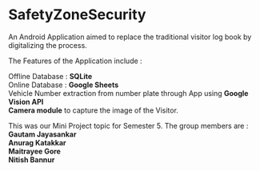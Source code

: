 # SafetyZoneSecurity
An Android Application aimed to replace the traditional visitor log book by digitalizing the process. 

The Features of the Application include : <br>

Offline Database : **SQLite**<br>
Online Database : **Google Sheets**<br>
Vehicle Number extraction from number plate through App using **Google Vision API**<br>
**Camera module** to capture the image of the Visitor.<br>

This was our Mini Project topic for Semester 5. The group members are : <br>
**Gautam Jayasankar<br>
Anurag Katakkar<br>
Maitrayee Gore<br>
Nitish Bannur**<br>
